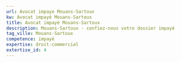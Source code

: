 ```yaml
---
url: Avocat impaye Mouans-Sartoux
kw: Avocat impayé Mouans-Sartoux
title: Avocat impayé Mouans-Sartoux
description: Mouans-Sartoux - confiez-nous votre dossier impayé
tag_ville: Mouans-Sartoux
competence: impayé
expertise: droit-commercial
extertise_id: 4
---
```

